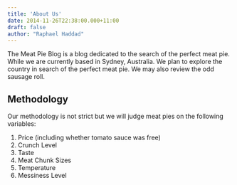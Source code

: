 ```yaml
---
title: 'About Us'
date: 2014-11-26T22:38:00.000+11:00
draft: false
author: "Raphael Haddad"
---
```


The Meat Pie Blog is a blog dedicated to the search of the perfect meat pie.
While we are currently based in Sydney, Australia. We plan to explore the
country in search of the perfect meat pie.
We may also review the odd sausage roll.

## Methodology

Our methodology is not strict but we will judge meat pies on the following
variables:

1. Price (including whether tomato sauce was free)
1. Crunch Level
1. Taste
1. Meat Chunk Sizes
1. Temperature
1. Messiness Level
